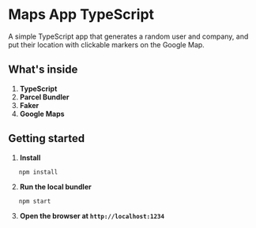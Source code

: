 # Maps App TypeScript
A simple TypeScript app that generates a random user and company, and put their location with clickable markers on the Google Map.

## What's inside
1. **TypeScript**
2. **Parcel Bundler**
3. **Faker**
4. **Google Maps**

## Getting started
1. **Install**
```shell
   npm install

```
2. **Run the local bundler**
```shell
   npm start

```

3. **Open the browser at `http://localhost:1234`**